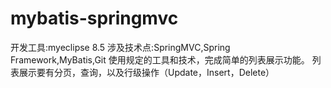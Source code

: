 # mybatis-springmvc
开发工具:myeclipse 8.5 涉及技术点:SpringMVC,Spring Framework,MyBatis,Git 使用规定的工具和技术，完成简单的列表展示功能。 列表展示要有分页，查询，以及行级操作（Update，Insert，Delete）
